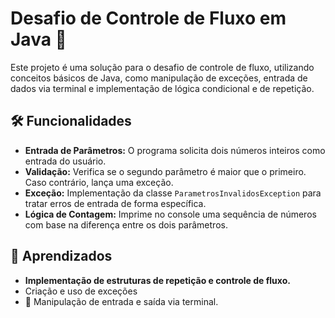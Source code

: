 # Desafio de Controle de Fluxo em Java 🚀

Este projeto é uma solução para o desafio de controle de fluxo, utilizando conceitos básicos de Java, como manipulação de exceções, entrada de dados via terminal e implementação de lógica condicional e de repetição.

## 🛠 Funcionalidades

- **Entrada de Parâmetros:** O programa solicita dois números inteiros como entrada do usuário.
- **Validação:** Verifica se o segundo parâmetro é maior que o primeiro. Caso contrário, lança uma exceção.
- **Exceção:** Implementação da classe `ParametrosInvalidosException` para tratar erros de entrada de forma específica.
- **Lógica de Contagem:** Imprime no console uma sequência de números com base na diferença entre os dois parâmetros.

## 📝 Aprendizados

- **Implementação de estruturas de repetição e controle de fluxo.**
- Criação e uso de exceções
- 📖 Manipulação de entrada e saída via terminal.



